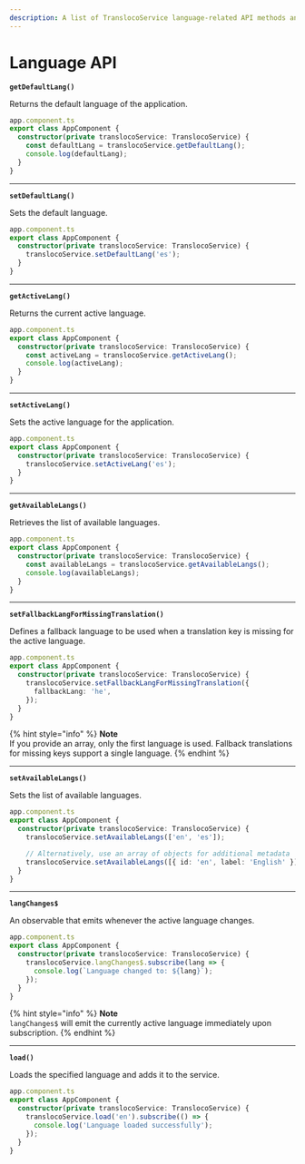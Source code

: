 ```yaml
---
description: A list of TranslocoService language-related API methods and their usages
---
```


# Language API

**`getDefaultLang()`**

Returns the default language of the application.

```typescript
app.component.ts
export class AppComponent {
  constructor(private translocoService: TranslocoService) {
    const defaultLang = translocoService.getDefaultLang();
    console.log(defaultLang);
  }
}
```

***

**`setDefaultLang()`**

Sets the default language.

```typescript
app.component.ts
export class AppComponent {
  constructor(private translocoService: TranslocoService) {
    translocoService.setDefaultLang('es');
  }
}
```

***

**`getActiveLang()`**

Returns the current active language.

```typescript
app.component.ts
export class AppComponent {
  constructor(private translocoService: TranslocoService) {
    const activeLang = translocoService.getActiveLang();
    console.log(activeLang);
  }
}
```

***

**`setActiveLang()`**

Sets the active language for the application.

```typescript
app.component.ts
export class AppComponent {
  constructor(private translocoService: TranslocoService) {
    translocoService.setActiveLang('es');
  }
}
```

***

**`getAvailableLangs()`**

Retrieves the list of available languages.

```typescript
app.component.ts
export class AppComponent {
  constructor(private translocoService: TranslocoService) {
    const availableLangs = translocoService.getAvailableLangs();
    console.log(availableLangs);
  }
}
```

***

**`setFallbackLangForMissingTranslation()`**

Defines a fallback language to be used when a translation key is missing for the active language.

```typescript
app.component.ts
export class AppComponent {
  constructor(private translocoService: TranslocoService) {
    translocoService.setFallbackLangForMissingTranslation({
      fallbackLang: 'he',
    });
  }
}
```

{% hint style="info" %}
**Note**\
If you provide an array, only the first language is used. Fallback translations for missing keys support a single language.
{% endhint %}

***

**`setAvailableLangs()`**

Sets the list of available languages.

```typescript
app.component.ts
export class AppComponent {
  constructor(private translocoService: TranslocoService) {
    translocoService.setAvailableLangs(['en', 'es']);

    // Alternatively, use an array of objects for additional metadata
    translocoService.setAvailableLangs([{ id: 'en', label: 'English' }]);
  }
}
```

***

**`langChanges$`**

An observable that emits whenever the active language changes.

```typescript
app.component.ts
export class AppComponent {
  constructor(private translocoService: TranslocoService) {
    translocoService.langChanges$.subscribe(lang => {
      console.log(`Language changed to: ${lang}`);
    });
  }
}
```

{% hint style="info" %}
**Note**\
`langChanges$` will emit the currently active language immediately upon subscription.
{% endhint %}

***

**`load()`**

Loads the specified language and adds it to the service.

```typescript
app.component.ts
export class AppComponent {
  constructor(private translocoService: TranslocoService) {
    translocoService.load('en').subscribe(() => {
      console.log('Language loaded successfully');
    });
  }
}
```
